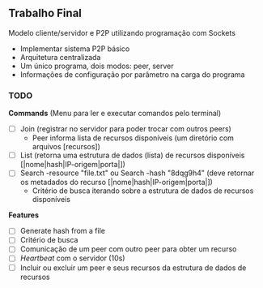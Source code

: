 ## Trabalho Final

Modelo cliente/servidor e P2P utilizando programação com Sockets

- Implementar sistema P2P básico
- Arquitetura centralizada
- Um único programa, dois modos: peer, server
- Informações de configuração por parâmetro na carga do programa

### TODO

**Commands** (Menu para ler e executar comandos pelo terminal)

- [ ] Join (registrar no servidor para poder trocar com outros peers)
  - Peer informa lista de recursos disponíveis (um diretório com arquivos [recursos])
- [ ] List (retorna uma estrutura de dados (lista) de recursos disponíveis [|nome|hash|IP-origem|porta|])
- [ ] Search -resource "file.txt" ou Search -hash "8dqg9h4" (deve retornar os metadados do recurso [|nome|hash|IP-origem|porta|])
  - Critério de busca iterando sobre a estrutura de dados de recursos disponíveis

**Features**

- [ ] Generate hash from a file 
- [ ] Critério de busca
- [ ] Comunicação de um peer com outro peer para obter um recurso
- [ ] _Heartbeat_ com o servidor (10s)
- [ ] Incluir ou excluir um peer e seus recursos da estrutura de dados de recursos